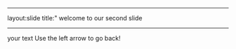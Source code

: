 _ _ _ 
layout:slide 
title:" welcome to our second slide
_ _ _
your text
Use the left arrow to go back!
